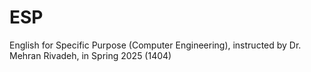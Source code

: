 # ESP
English for Specific Purpose (Computer Engineering), instructed by Dr. Mehran Rivadeh, in Spring 2025 (1404)
